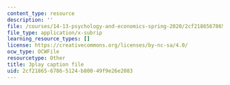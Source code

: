```yaml
---
content_type: resource
description: ''
file: /courses/14-13-psychology-and-economics-spring-2020/2cf2186567865124b80049f9e26e2083_5C-Wp6sL8lg.vtt
file_type: application/x-subrip
learning_resource_types: []
license: https://creativecommons.org/licenses/by-nc-sa/4.0/
ocw_type: OCWFile
resourcetype: Other
title: 3play caption file
uid: 2cf21865-6786-5124-b800-49f9e26e2083
---
```

